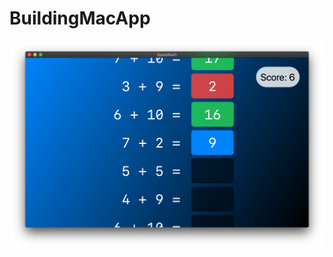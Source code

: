 # BuildingMacApp

![](https://github.com/ram4ik/BuildingMacApp/blob/master/BuildingMacApp/Assets.xcassets/Screenshot%202020-03-22%20at%2022.09.21.imageset/Screenshot%202020-03-22%20at%2022.09.21.png)
